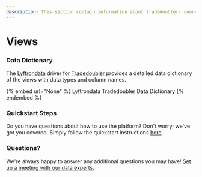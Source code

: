 ```yaml
---
description: This section contain information about tradedoubler- connector views information
---
```


# Views

### Data Dictionary

The [Lyftrondata](https://www.lyftrondata.com/) driver for [Tradedoubler ](None/)[ ](https://www.lyftrondata.com/integration/tradedoubler-/)provides a detailed data dictionary of the views with data types and column names.

{% embed url="None" %}
Lyftrondata Tradedoubler  Data Dictionary
{% endembed %}

### Quickstart Steps

Do you have questions about how to use the platform? Don't worry; we've got you covered. Simply follow the quickstart instructions [here](../README.md).

### Questions? <a href="#questions" id="questions"></a>

We're always happy to answer any additional questions you may have! [Set up a meeting with our data experts.](https://www.lyftrondata.com/book-a-meeting/)


